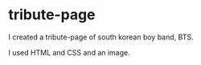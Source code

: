 # tribute-page


I created a tribute-page of south korean boy band, BTS.


I used HTML and CSS and an image.
